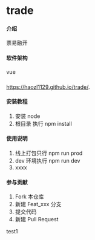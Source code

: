 # trade

#### 介绍

票易融开

#### 软件架构

vue

###

https://haozl1129.github.io/trade/.

#### 安装教程

1. 安装 node
2. 根目录 执行 npm install

#### 使用说明

1. 线上打包只行 npm run prod
2. dev 环境执行 npm run dev
3. xxxx

#### 参与贡献

1. Fork 本仓库
2. 新建 Feat_xxx 分支
3. 提交代码
4. 新建 Pull Request

test1
